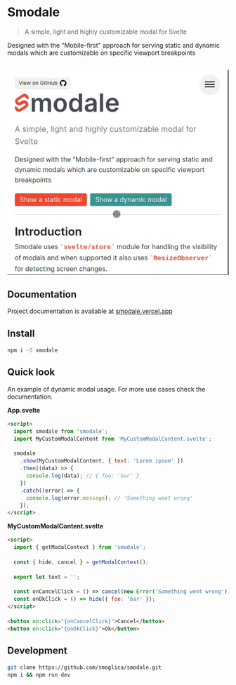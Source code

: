# Smodale

> A simple, light and highly customizable modal for Svelte

Designed with the "Mobile-first" approach for serving static and dynamic modals which are customizable on specific viewport breakpoints

<br />
<div align="center">
  <img src="screenshot.gif" alt="Smodale" width="540" height="auto">
</div>

## Documentation

Project documentation is available at [smodale.vercel.app](https://smodale.vercel.app/)

## Install

```bash
npm i -S smodale
```

## Quick look

An example of dynamic modal usage. For more use cases check the documentation.

**App.svelte**

```html
<script>
  import smodale from 'smodale';
  import MyCustomModalContent from 'MyCustomModalContent.svelte';

  smodale
    .show(MyCustomModalContent, { text: 'Lorem ipsum' })
    .then((data) => {
      console.log(data); // { foo: 'bar' }
    })
    .catch((error) => {
      console.log(error.message); // 'Something went wrong'
    });
</script>
```

**MyCustomModalContent.svelte**

```html
<script>
  import { getModalContext } from 'smodale';

  const { hide, cancel } = getModalContext();

  export let text = '';

  const onCancelClick = () => cancel(new Error('Something went wrong'));
  const onOkClick = () => hide({ foo: 'bar' });
</script>

<button on:click="{onCancelClick}">Cancel</button>
<button on:click="{onOkClick}">Ok</button>
```

## Development

```bash
git clone https://github.com/smoglica/smodale.git
npm i && npm run dev
```
